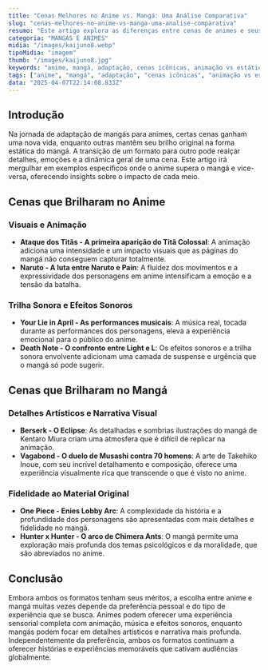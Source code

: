 ```yaml
---
title: "Cenas Melhores no Anime vs. Mangá: Uma Análise Comparativa"
slug: "cenas-melhores-no-anime-vs-manga-uma-analise-comparativa"
resumo: "Este artigo explora as diferenças entre cenas de animes e seus correspondentes no mangá, destacando quais se sobressaem em cada formato e por quê. Analisaremos exemplos notáveis que demonstram como a animação ou a arte estática podem realçar diferentes aspectos de uma história."
categoria: "MANGÁS E ANIMES"
midia: "/images/kaijuno8.webp"
tipoMidia: "imagem"
thumb: "/images/kaijuno8.jpg"
keywords: "anime, mangá, adaptação, cenas icônicas, animação vs estático, efeitos sonoros, arte visual, narrativa"
tags: ["anime", "mangá", "adaptação", "cenas icônicas", "animação vs estático", "efeitos sonoros", "arte visual", "narrativa"]
data: "2025-04-07T22:14:08.833Z"
---
```


## Introdução
Na jornada de adaptação de mangás para animes, certas cenas ganham uma nova vida, enquanto outras mantêm seu brilho original na forma estática do mangá. A transição de um formato para outro pode realçar detalhes, emoções e a dinâmica geral de uma cena. Este artigo irá mergulhar em exemplos específicos onde o anime supera o mangá e vice-versa, oferecendo insights sobre o impacto de cada meio.

## Cenas que Brilharam no Anime
### Visuais e Animação
- **Ataque dos Titãs - A primeira aparição do Titã Colossal**: A animação adiciona uma intensidade e um impacto visuais que as páginas do mangá não conseguem capturar totalmente.
- **Naruto - A luta entre Naruto e Pain**: A fluidez dos movimentos e a expressividade dos personagens em anime intensificam a emoção e a tensão da batalha.
### Trilha Sonora e Efeitos Sonoros
- **Your Lie in April - As performances musicais**: A música real, tocada durante as performances dos personagens, eleva a experiência emocional para o público do anime.
- **Death Note - O confronto entre Light e L**: Os efeitos sonoros e a trilha sonora envolvente adicionam uma camada de suspense e urgência que o mangá só pode sugerir.

## Cenas que Brilharam no Mangá
### Detalhes Artísticos e Narrativa Visual
- **Berserk - O Eclipse**: As detalhadas e sombrias ilustrações do mangá de Kentaro Miura criam uma atmosfera que é difícil de replicar na animação.
- **Vagabond - O duelo de Musashi contra 70 homens**: A arte de Takehiko Inoue, com seu incrível detalhamento e composição, oferece uma experiência visualmente rica que transcende o que é visto no anime.
### Fidelidade ao Material Original
- **One Piece - Enies Lobby Arc**: A complexidade da história e a profundidade dos personagens são apresentadas com mais detalhes e fidelidade no mangá.
- **Hunter x Hunter - O arco de Chimera Ants**: O mangá permite uma exploração mais profunda dos temas psicológicos e da moralidade, que são abreviados no anime.

## Conclusão
Embora ambos os formatos tenham seus méritos, a escolha entre anime e mangá muitas vezes depende da preferência pessoal e do tipo de experiência que se busca. Animes podem oferecer uma experiência sensorial completa com animação, música e efeitos sonoros, enquanto mangás podem focar em detalhes artísticos e narrativa mais profunda. Independentemente da preferência, ambos os formatos continuam a oferecer histórias e experiências memoráveis que cativam audiências globalmente.